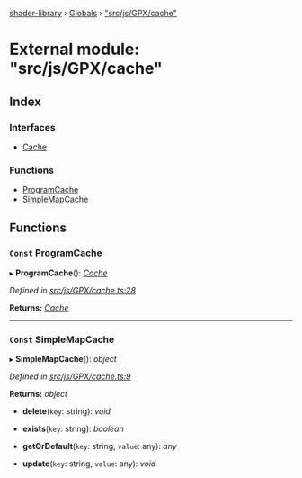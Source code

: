 [shader-library](../README.md) › [Globals](../globals.md) › ["src/js/GPX/cache"](_src_js_gpx_cache_.md)

# External module: "src/js/GPX/cache"

## Index

### Interfaces

* [Cache](../interfaces/_src_js_gpx_cache_.cache.md)

### Functions

* [ProgramCache](_src_js_gpx_cache_.md#const-programcache)
* [SimpleMapCache](_src_js_gpx_cache_.md#const-simplemapcache)

## Functions

### `Const` ProgramCache

▸ **ProgramCache**(): *[Cache](../interfaces/_src_js_gpx_cache_.cache.md)*

*Defined in [src/js/GPX/cache.ts:28](https://github.com/devjeetr/shader-lib-2/blob/ba2fd65/src/js/GPX/cache.ts#L28)*

**Returns:** *[Cache](../interfaces/_src_js_gpx_cache_.cache.md)*

___

### `Const` SimpleMapCache

▸ **SimpleMapCache**(): *object*

*Defined in [src/js/GPX/cache.ts:9](https://github.com/devjeetr/shader-lib-2/blob/ba2fd65/src/js/GPX/cache.ts#L9)*

**Returns:** *object*

* **delete**(`key`: string): *void*

* **exists**(`key`: string): *boolean*

* **getOrDefault**(`key`: string, `value`: any): *any*

* **update**(`key`: string, `value`: any): *void*
